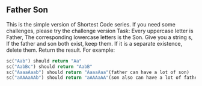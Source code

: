 ## Father Son

This is the simple version of Shortest Code series. If you need some challenges, please try the challenge version Task:
Every uppercase letter is Father, The corresponding lowercase letters is the Son. Give you a string s, If the father and
son both exist, keep them. If it is a separate existence, delete them. Return the result. For example:

``` python
sc("Aab") should return "Aa"
sc("AabBc") should return "AabB"
sc("AaaaAaab") should return "AaaaAaa"(father can have a lot of son)
sc("aAAAaAAb") should return "aAAAaAA"(son also can have a lot of father ;-)
```